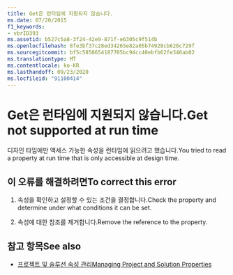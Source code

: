 ```yaml
---
title: Get은 런타임에 지원되지 않습니다.
ms.date: 07/20/2015
f1_keywords:
- vbrID393
ms.assetid: b527c5a8-3f24-42e9-871f-e6305c9f514b
ms.openlocfilehash: 8fe3bf37c28ed34265e82a05b74928cb620c729f
ms.sourcegitcommit: bf5c5850654187705bc94cc40ebfb62fe346ab02
ms.translationtype: MT
ms.contentlocale: ko-KR
ms.lasthandoff: 09/23/2020
ms.locfileid: "91100414"
---
```

# <a name="get-not-supported-at-run-time"></a><span data-ttu-id="e53b1-102">Get은 런타임에 지원되지 않습니다.</span><span class="sxs-lookup"><span data-stu-id="e53b1-102">Get not supported at run time</span></span>

<span data-ttu-id="e53b1-103">디자인 타임에만 액세스 가능한 속성을 런타임에 읽으려고 했습니다.</span><span class="sxs-lookup"><span data-stu-id="e53b1-103">You tried to read a property at run time that is only accessible at design time.</span></span>  
  
## <a name="to-correct-this-error"></a><span data-ttu-id="e53b1-104">이 오류를 해결하려면</span><span class="sxs-lookup"><span data-stu-id="e53b1-104">To correct this error</span></span>  
  
1. <span data-ttu-id="e53b1-105">속성을 확인하고 설정할 수 있는 조건을 결정합니다.</span><span class="sxs-lookup"><span data-stu-id="e53b1-105">Check the property and determine under what conditions it can be set.</span></span>  
  
2. <span data-ttu-id="e53b1-106">속성에 대한 참조를 제거합니다.</span><span class="sxs-lookup"><span data-stu-id="e53b1-106">Remove the reference to the property.</span></span>  
  
## <a name="see-also"></a><span data-ttu-id="e53b1-107">참고 항목</span><span class="sxs-lookup"><span data-stu-id="e53b1-107">See also</span></span>

- [<span data-ttu-id="e53b1-108">프로젝트 및 솔루션 속성 관리</span><span class="sxs-lookup"><span data-stu-id="e53b1-108">Managing Project and Solution Properties</span></span>](/visualstudio/ide/managing-project-and-solution-properties)
